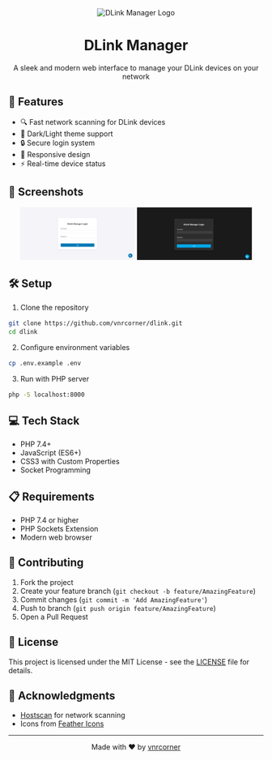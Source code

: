 <div align="center">
  <img src="img/favicon.png" alt="DLink Manager Logo" width="120px" />
  <h1>DLink Manager</h1>
  <p>A sleek and modern web interface to manage your DLink devices on your network</p>
</div>

## 🚀 Features

- 🔍 Fast network scanning for DLink devices
- 🌙 Dark/Light theme support
- 🔒 Secure login system
- 📱 Responsive design
- ⚡ Real-time device status

## 📸 Screenshots

<div align="center">
  <img src="screenshots/login-light.png" width="45%" />
  <img src="screenshots/login-dark.png" width="45%" />
</div>

## 🛠️ Setup

1. Clone the repository
```bash
git clone https://github.com/vnrcorner/dlink.git
cd dlink
```

2. Configure environment variables
```bash
cp .env.example .env
```

3. Run with PHP server
```bash
php -S localhost:8000
```

## 💻 Tech Stack

- PHP 7.4+
- JavaScript (ES6+)
- CSS3 with Custom Properties
- Socket Programming

## 📋 Requirements

- PHP 7.4 or higher
- PHP Sockets Extension
- Modern web browser

## 🤝 Contributing

1. Fork the project
2. Create your feature branch (`git checkout -b feature/AmazingFeature`)
3. Commit changes (`git commit -m 'Add AmazingFeature'`)
4. Push to branch (`git push origin feature/AmazingFeature`)
5. Open a Pull Request

## 📜 License

This project is licensed under the MIT License - see the [LICENSE](LICENSE) file for details.

## 🙏 Acknowledgments

- [Hostscan](https://github.com/Smaash/hostscan) for network scanning
- Icons from [Feather Icons](https://feathericons.com)

---

<div align="center">
  Made with ❤️ by <a href="https://github.com/vnrcorner">vnrcorner</a>
</div>